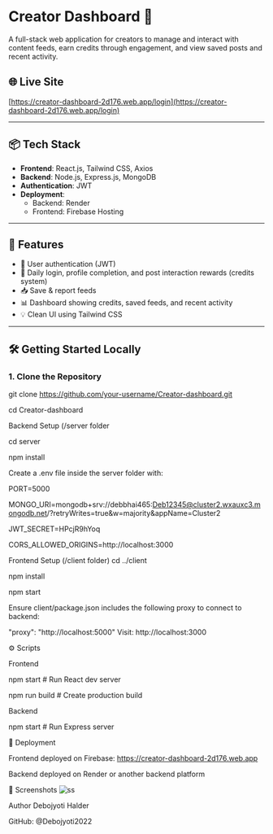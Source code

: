 # Creator Dashboard 🚀

A full-stack web application for creators to manage and interact with content feeds, earn credits through engagement, and view saved posts and recent activity.

## 🌐 Live Site

[https://creator-dashboard-2d176.web.app/login](https://creator-dashboard-2d176.web.app/login)

---

## 📦 Tech Stack

- **Frontend**: React.js, Tailwind CSS, Axios
- **Backend**: Node.js, Express.js, MongoDB
- **Authentication**: JWT
- **Deployment**: 
  - Backend: Render
  - Frontend: Firebase Hosting

--- 

## 🧩 Features

- 🔐 User authentication (JWT)
- 📝 Daily login, profile completion, and post interaction rewards (credits system)
- 📥 Save & report feeds
- 📊 Dashboard showing credits, saved feeds, and recent activity
- 💡 Clean UI using Tailwind CSS

---

## 🛠️ Getting Started Locally

### 1. Clone the Repository

git clone https://github.com/your-username/Creator-dashboard.git

cd Creator-dashboard

Backend Setup (/server folder

cd server

npm install

Create a .env file inside the server folder with:

PORT=5000

MONGO_URI=mongodb+srv://debbhai465:Deb12345@cluster2.wxauxc3.mongodb.net/?retryWrites=true&w=majority&appName=Cluster2

JWT_SECRET=HPcjR9hYoq

CORS_ALLOWED_ORIGINS=http://localhost:3000

Frontend Setup (/client folder)
 
cd ../client

npm install

npm start

Ensure client/package.json includes the following proxy to connect to backend:

"proxy": "http://localhost:5000"
Visit: http://localhost:3000

⚙️ Scripts

Frontend

npm start       # Run React dev server

npm run build   # Create production build

Backend

npm start       # Run Express server

🚀 Deployment

Frontend deployed on Firebase: https://creator-dashboard-2d176.web.app

Backend deployed on Render or another backend platform

📸 Screenshots
![ss](https://github.com/user-attachments/assets/bdf1c85b-4732-4eaa-8be3-0d0c21150542)

Author
Debojyoti Halder

GitHub: @Debojyoti2022
